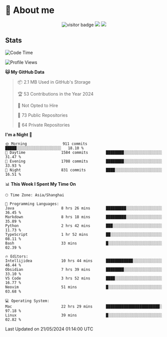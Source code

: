 <!-- ![](https://youpai.roccoshi.top/img/20200804214216.png) -->

# 🧐 About me
 
<p align="center">
<img src="https://visitor-badge.laobi.icu/badge?page_id=Lincest.Lincest&title=hits" alt="visitor badge"/>
<a href="mailto:imroccoshi@gmail.com"><img src="https://img.shields.io/badge/gmail-imroccoshi%40gmail.com-red"></a>
<a href="https://blog.roccoshi.top"><img src="https://img.shields.io/badge/blog-roccoshi-green"></a>
</p>

## Stats

<!--START_SECTION:waka-->
![Code Time](http://img.shields.io/badge/Code%20Time-1%2C176%20hrs%2028%20mins-blue)

![Profile Views](http://img.shields.io/badge/Profile%20Views-1-blue)

**🐱 My GitHub Data** 

> 📦 2.1 MB Used in GitHub's Storage 
 > 
> 🏆 53 Contributions in the Year 2024
 > 
> 🚫 Not Opted to Hire
 > 
> 📜 73 Public Repositories 
 > 
> 🔑 64 Private Repositories 
 > 
**I'm a Night 🦉** 

```text
🌞 Morning                911 commits         █████░░░░░░░░░░░░░░░░░░░░   18.10 % 
🌆 Daytime                1584 commits        ████████░░░░░░░░░░░░░░░░░   31.47 % 
🌃 Evening                1708 commits        ████████░░░░░░░░░░░░░░░░░   33.93 % 
🌙 Night                  831 commits         ████░░░░░░░░░░░░░░░░░░░░░   16.51 % 
```


📊 **This Week I Spent My Time On** 

```text
🕑︎ Time Zone: Asia/Shanghai

💬 Programming Languages: 
Java                     8 hrs 26 mins       █████████░░░░░░░░░░░░░░░░   36.45 % 
Markdown                 8 hrs 18 mins       █████████░░░░░░░░░░░░░░░░   35.89 % 
Python                   2 hrs 42 mins       ███░░░░░░░░░░░░░░░░░░░░░░   11.73 % 
TypeScript               1 hr 52 mins        ██░░░░░░░░░░░░░░░░░░░░░░░   08.11 % 
Bash                     33 mins             █░░░░░░░░░░░░░░░░░░░░░░░░   02.39 % 

🔥 Editors: 
Intellijidea             10 hrs 44 mins      ████████████░░░░░░░░░░░░░   46.44 % 
Obsidian                 7 hrs 39 mins       ████████░░░░░░░░░░░░░░░░░   33.10 % 
VS Code                  3 hrs 52 mins       ████░░░░░░░░░░░░░░░░░░░░░   16.77 % 
Neovim                   51 mins             █░░░░░░░░░░░░░░░░░░░░░░░░   03.68 % 

💻 Operating System: 
Mac                      22 hrs 29 mins      ████████████████████████░   97.18 % 
Linux                    39 mins             █░░░░░░░░░░░░░░░░░░░░░░░░   02.82 % 
```


 Last Updated on 21/05/2024 01:14:00 UTC
<!--END_SECTION:waka-->


